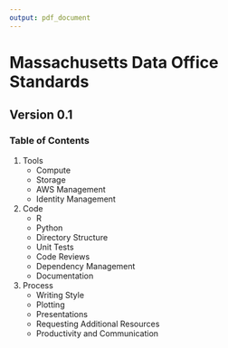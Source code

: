```yaml
---
output: pdf_document
---
```

# Massachusetts Data Office Standards 
## Version 0.1

### Table of Contents 
1. Tools
    * Compute
    * Storage
    * AWS Management
    * Identity Management
2. Code
    * R
    * Python
    * Directory Structure
    * Unit Tests
    * Code Reviews
    * Dependency Management
    * Documentation
3. Process
    * Writing Style
    * Plotting
    * Presentations
    * Requesting Additional Resources
    * Productivity and Communication


